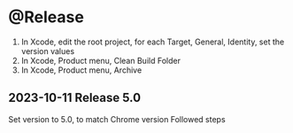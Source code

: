 # @Release

1.  In Xcode, edit the root project, for each Target, General, Identity, set the version values
2. In Xcode, Product menu, Clean Build Folder
3. In Xcode, Product menu, Archive

## 2023-10-11 Release 5.0
Set version to 5.0, to match Chrome version
Followed steps
